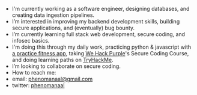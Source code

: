 - I'm currently working as a software engineer, designing databases, and creating data ingestion pipelines.
- I’m interested in improving my backend development skills, building secure applications, and (eventually) bug bounty.
- I’m currently learning full stack web development, secure coding, and infosec basics.
- I'm doing this through my daily work, practicing python & javascript with [a practice fitness app](https://github.com/phenomanaal/syfit), taking [We Hack Purple](https://wehackpurple.com/)'s Secure Coding Course, and doing learning paths on [TryHackMe](https://tryhackme.com/hacktivities#learning-paths).
- I’m looking to collaborate on secure coding.
- How to reach me:
- email: phenomanaal@gmail.com
- twitter: [phenomanaal](http://www.twitter.com/phenomanaal)

<!---
phenomanaal/phenomanaal is a ✨ special ✨ repository because its `README.md` (this file) appears on your GitHub profile.
You can click the Preview link to take a look at your changes.
--->
